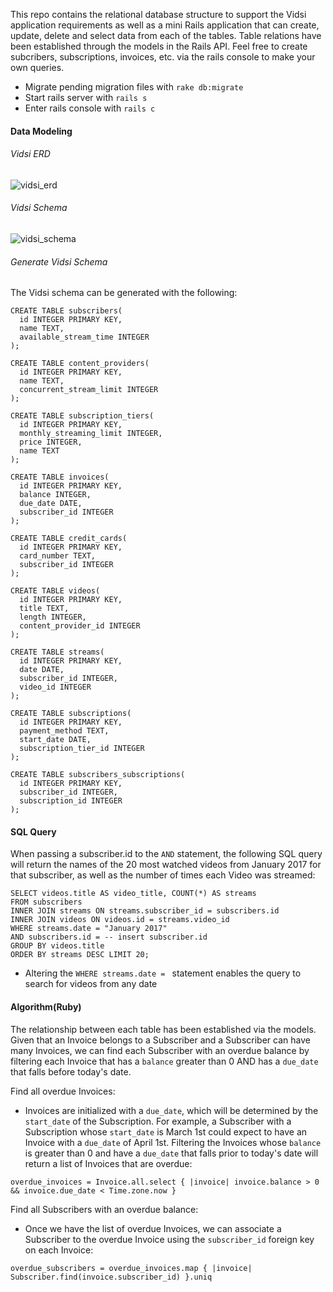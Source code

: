 This repo contains the relational database structure to support the Vidsi application requirements as well as a mini Rails application that can create, update, delete and select data from each of the tables. Table relations have been established through the models in the Rails API. Feel free to create subcribers, subscriptions, invoices, etc. via the rails console to make your own queries.
* Migrate pending migration files with `rake db:migrate`
* Start rails server with `rails s`
* Enter rails console with `rails c`

#### Data Modeling

###### Vidsi ERD
![vidsi_erd](https://user-images.githubusercontent.com/22860105/31319513-2175686e-ac2a-11e7-9d0e-10e592b46978.png)

###### Vidsi Schema
![vidsi_schema](https://user-images.githubusercontent.com/22860105/31321328-1480bf8a-ac4a-11e7-96b2-086b744da12f.png)


###### Generate Vidsi Schema
The Vidsi schema can be generated with the following:

```
CREATE TABLE subscribers(
  id INTEGER PRIMARY KEY,
  name TEXT,
  available_stream_time INTEGER
);

CREATE TABLE content_providers(
  id INTEGER PRIMARY KEY,
  name TEXT,
  concurrent_stream_limit INTEGER
);

CREATE TABLE subscription_tiers(
  id INTEGER PRIMARY KEY,
  monthly_streaming_limit INTEGER,
  price INTEGER,
  name TEXT
);

CREATE TABLE invoices(
  id INTEGER PRIMARY KEY,
  balance INTEGER,
  due_date DATE,
  subscriber_id INTEGER
);

CREATE TABLE credit_cards(
  id INTEGER PRIMARY KEY,
  card_number TEXT,
  subscriber_id INTEGER
);

CREATE TABLE videos(
  id INTEGER PRIMARY KEY,
  title TEXT,
  length INTEGER,
  content_provider_id INTEGER
);

CREATE TABLE streams(
  id INTEGER PRIMARY KEY,
  date DATE,
  subscriber_id INTEGER,
  video_id INTEGER
);

CREATE TABLE subscriptions(
  id INTEGER PRIMARY KEY,
  payment_method TEXT,
  start_date DATE,
  subscription_tier_id INTEGER
);

CREATE TABLE subscribers_subscriptions(
  id INTEGER PRIMARY KEY,
  subscriber_id INTEGER,
  subscription_id INTEGER
);
```

#### SQL Query
When passing a subscriber.id to the `AND` statement, the following SQL query will return the names of the 20 most watched videos from January 2017 for that subscriber, as well as the number of times each Video was streamed:

```
SELECT videos.title AS video_title, COUNT(*) AS streams
FROM subscribers
INNER JOIN streams ON streams.subscriber_id = subscribers.id
INNER JOIN videos ON videos.id = streams.video_id
WHERE streams.date = "January 2017"
AND subscribers.id = -- insert subscriber.id
GROUP BY videos.title
ORDER BY streams DESC LIMIT 20;
```

* Altering the `WHERE streams.date = ` statement enables the query to search for videos from any date

#### Algorithm(Ruby)
The relationship between each table has been established via the models. Given that an Invoice belongs to a Subscriber and a Subscriber can have many Invoices, we can find each Subscriber with an overdue balance by filtering each Invoice that has a `balance` greater than 0 AND has a `due_date` that falls before today's date.

Find all overdue Invoices:
* Invoices are initialized with a `due_date`, which will be determined by the `start_date` of the Subscription. For example, a Subscriber with a Subscription whose `start_date` is March 1st could expect to have an Invoice with a `due_date` of April 1st. Filtering the Invoices whose `balance` is greater than 0 and have a `due_date` that falls prior to today's date will return a list of Invoices that are overdue:

`overdue_invoices = Invoice.all.select { |invoice| invoice.balance > 0 && invoice.due_date < Time.zone.now }`

Find all Subscribers with an overdue balance:
* Once we have the list of overdue Invoices, we can associate a Subscriber to the overdue Invoice using the `subscriber_id` foreign key on each Invoice:

`overdue_subscribers = overdue_invoices.map { |invoice| Subscriber.find(invoice.subscriber_id) }.uniq`
